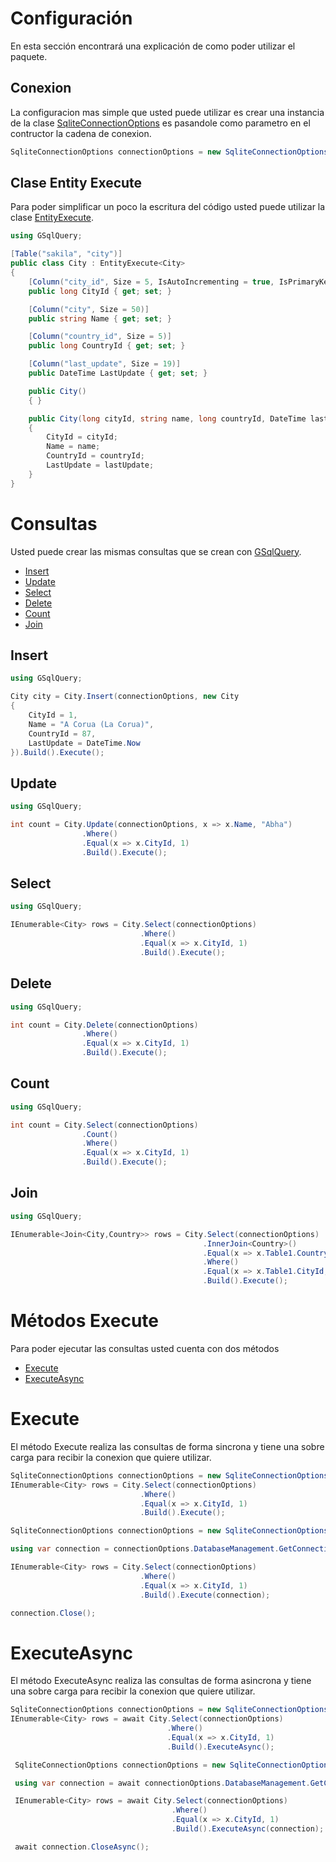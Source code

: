 # Configuración

En esta sección encontrará una explicación de como poder utilizar el paquete.

## Conexion 
La configuracion mas simple que usted puede utilizar es crear una instancia de la clase [SqliteConnectionOptions](SqliteConnectionOptions.md) es pasandole como parametro en el contructor la cadena de conexion.

```csharp
SqliteConnectionOptions connectionOptions = new SqliteConnectionOptions("<connectionString>");
```
 
 ## Clase Entity Execute
Para poder simplificar un poco la escritura del código usted puede utilizar la clase [EntityExecute](EntityExecute.md).

```csharp
using GSqlQuery;

[Table("sakila", "city")]
public class City : EntityExecute<City>
{
    [Column("city_id", Size = 5, IsAutoIncrementing = true, IsPrimaryKey = true)]
    public long CityId { get; set; }

    [Column("city", Size = 50)]
    public string Name { get; set; }

    [Column("country_id", Size = 5)]
    public long CountryId { get; set; }

    [Column("last_update", Size = 19)]
    public DateTime LastUpdate { get; set; }

    public City()
    { }

    public City(long cityId, string name, long countryId, DateTime lastUpdate)
    {
        CityId = cityId;
        Name = name;
        CountryId = countryId;
        LastUpdate = lastUpdate;
    }
}
```

# Consultas

Usted puede crear las mismas consultas que se crean con [GSqlQuery](https://github.com/guillermo-galvan/GSqlQuery).

- [Insert](#insert)
- [Update](#update)
- [Select](#select)
- [Delete](#delete)
- [Count](#count)
- [Join](#join) 

## Insert

```csharp
using GSqlQuery;

City city = City.Insert(connectionOptions, new City
{
    CityId = 1,
    Name = "A Corua (La Corua)",
    CountryId = 87,
    LastUpdate = DateTime.Now
}).Build().Execute();

```

## Update

```csharp
using GSqlQuery;

int count = City.Update(connectionOptions, x => x.Name, "Abha")
                .Where()
                .Equal(x => x.CityId, 1)
                .Build().Execute();
```

## Select

```csharp
using GSqlQuery;

IEnumerable<City> rows = City.Select(connectionOptions)
                             .Where()
                             .Equal(x => x.CityId, 1)
                             .Build().Execute();
```

## Delete

```csharp
using GSqlQuery;

int count = City.Delete(connectionOptions)
                .Where()
                .Equal(x => x.CityId, 1)
                .Build().Execute();
```

## Count

```csharp
using GSqlQuery;

int count = City.Select(connectionOptions)
                .Count()
                .Where()
                .Equal(x => x.CityId, 1)
                .Build().Execute();
```

## Join

```csharp
using GSqlQuery;

IEnumerable<Join<City,Country>> rows = City.Select(connectionOptions)
                                           .InnerJoin<Country>()
                                           .Equal(x => x.Table1.CountryId, x => x.Table2.CountryId)
                                           .Where()
                                           .Equal(x => x.Table1.CityId, 1)
                                           .Build().Execute();
```

# Métodos Execute

Para poder ejecutar las consultas usted cuenta con dos métodos

- [Execute](#execute)
- [ExecuteAsync](#executeAsync)

# Execute

El método Execute realiza las consultas de forma sincrona y tiene una sobre carga para recibir la conexion que quiere utilizar.

```csharp
SqliteConnectionOptions connectionOptions = new SqliteConnectionOptions("<connectionString>");
IEnumerable<City> rows = City.Select(connectionOptions)
                             .Where()
                             .Equal(x => x.CityId, 1)
                             .Build().Execute();
```

```csharp
SqliteConnectionOptions connectionOptions = new SqliteConnectionOptions("<connectionString>");

using var connection = connectionOptions.DatabaseManagement.GetConnection();

IEnumerable<City> rows = City.Select(connectionOptions)
                             .Where()
                             .Equal(x => x.CityId, 1)
                             .Build().Execute(connection);

connection.Close();
```

# ExecuteAsync

El método ExecuteAsync realiza las consultas de forma asincrona y tiene una sobre carga para recibir la conexion que quiere utilizar.

```csharp
SqliteConnectionOptions connectionOptions = new SqliteConnectionOptions("<connectionString>");
IEnumerable<City> rows = await City.Select(connectionOptions)
                                   .Where()
                                   .Equal(x => x.CityId, 1)
                                   .Build().ExecuteAsync();
```

```csharp
 SqliteConnectionOptions connectionOptions = new SqliteConnectionOptions("<connectionString>");

 using var connection = await connectionOptions.DatabaseManagement.GetConnectionAsync();

 IEnumerable<City> rows = await City.Select(connectionOptions)
                                    .Where()
                                    .Equal(x => x.CityId, 1)
                                    .Build().ExecuteAsync(connection);

 await connection.CloseAsync();
```
